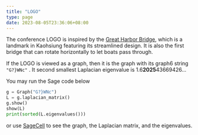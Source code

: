 ```yaml
---
title: "LOGO"
type: page
date: 2023-08-05T23:36:06+08:00
---
```


The conference LOGO is inspired by the
[Great Harbor Bridge](https://khh.travel/en/attractions/detail/1186),
which is a landmark in Kaohsiung featuring its streamlined design.  It
is also the first bridge that can rotate horizontally to let boats
pass through.

If the LOGO is viewed as a graph, then it is the graph with its graph6
string `"G?}WNc"` .  It second smallest Laplacian eigenvalue is
1.6**2025**43669426...

You may run the Sage code below

```python
g = Graph("G?}WNc")
L = g.laplacian_matrix()
g.show()
show(L)
print(sorted(L.eigenvalues()))
```

or use [SageCell](https://sagecell.sagemath.org/?q=kfxpwq) to see the
graph, the Laplacian matrix, and the eigenvalues.
